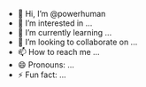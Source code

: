 - 👋 Hi, I’m @powerhuman
- 👀 I’m interested in ...   
- 🌱 I’m currently learning ...  
- 💞️ I’m looking to collaborate on ...  
- 📫 How to reach me ...   
- 😄 Pronouns: ...     
- ⚡ Fun fact: ...      
   
<!--- 
powerhuman/powerhuman is a ✨ special ✨ repository because its `README.md` (this file) appears on your GitHub profile. 
You can click the Preview link to take a look at your changes.
--->
